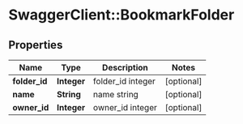 # SwaggerClient::BookmarkFolder

## Properties
Name | Type | Description | Notes
------------ | ------------- | ------------- | -------------
**folder_id** | **Integer** | folder_id integer | [optional] 
**name** | **String** | name string | [optional] 
**owner_id** | **Integer** | owner_id integer | [optional] 


